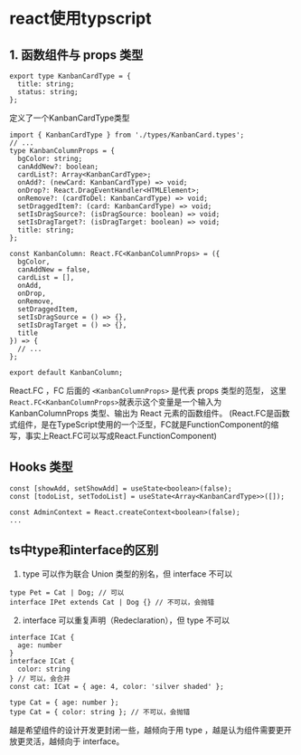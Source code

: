 # react使用typscript

## 1. 函数组件与 props 类型
```
export type KanbanCardType = {
  title: string;
  status: string;
};
```
定义了一个KanbanCardType类型

```
import { KanbanCardType } from './types/KanbanCard.types';
// ...
type KanbanColumnProps = {
  bgColor: string;
  canAddNew?: boolean;
  cardList?: Array<KanbanCardType>;
  onAdd?: (newCard: KanbanCardType) => void;
  onDrop?: React.DragEventHandler<HTMLElement>;
  onRemove?: (cardToDel: KanbanCardType) => void;
  setDraggedItem?: (card: KanbanCardType) => void;
  setIsDragSource?: (isDragSource: boolean) => void;
  setIsDragTarget?: (isDragTarget: boolean) => void;
  title: string;
};

const KanbanColumn: React.FC<KanbanColumnProps> = ({
  bgColor,
  canAddNew = false,
  cardList = [],
  onAdd,
  onDrop,
  onRemove,
  setDraggedItem,
  setIsDragSource = () => {},
  setIsDragTarget = () => {},
  title
}) => {
  // ...
};

export default KanbanColumn;
```
React.FC ，FC 后面的 `<KanbanColumnProps>` 是代表 props 类型的范型，
这里`React.FC<KanbanColumnProps>`就表示这个变量是一个输入为 KanbanColumnProps 类型、输出为 React 元素的函数组件。
(React.FC是函数式组件，是在TypeScript使用的一个泛型，FC就是FunctionComponent的缩写，事实上React.FC可以写成React.FunctionComponent)

## Hooks 类型
```
const [showAdd, setShowAdd] = useState<boolean>(false);
const [todoList, setTodoList] = useState<Array<KanbanCardType>>([]);

const AdminContext = React.createContext<boolean>(false);
...
```

## ts中type和interface的区别
1. type 可以作为联合 Union 类型的别名，但 interface 不可以
```
type Pet = Cat | Dog; // 可以
interface IPet extends Cat | Dog {} // 不可以，会抛错
```

2. interface 可以重复声明（Redeclaration），但 type 不可以
```
interface ICat {
  age: number
}
interface ICat {
  color: string
} // 可以，会合并
const cat: ICat = { age: 4, color: 'silver shaded' };

type Cat = { age: number };
type Cat = { color: string }; // 不可以，会抛错
```
越是希望组件的设计开发更封闭一些，越倾向于用 type ，越是认为组件需要更开放更灵活，越倾向于 interface。